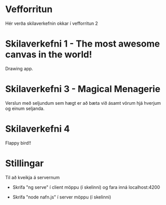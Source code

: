 # Vefforritun
Hér verða skilaverkefnin okkar í vefforritun 2

# Skilaverkefni 1 - The most awesome canvas in the world!
Drawing app.

# Skilaverkefni 3 - Magical Menagerie 
Verslun með seljundum sem hægt er að bæta við ásamt vörum hjá hverjum og einum seljanda.

# Skilaverkefni 4
Flappy bird!!


# Stillingar

Til að kveikja á servernum

* Skrifa "ng serve" í client möppu (í skelinni) og fara inná localhost:4200

* Skrifa "node nafn.js" í server möppu (í skelinni)

